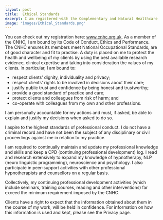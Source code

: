 ```yaml
---
layout: post
title:  Ethical Standards
excerpt: I am registered with the Complementary and Natural Healthcare Council, a government-supported body that regulates a wide range of complementary therapies. 
image: "images/Ethical_Standards.png"
---
```

You can check out my registration here: www.cnhc.org.uk. As a member of the CNHC, I am bound by its Code of Conduct, Ethics and Performance. The CNHC ensures its members meet National Occupational Standards, are of good character and fit to practise. A duty is placed on me to protect the health and wellbeing of my clients by using the best available research evidence, clinical expertise and taking into consideration the values of my clients. In particular, I am bound to:
* respect clients’ dignity, individuality and privacy;
* respect clients’ rights to be involved in decisions about their care;
* justify public trust and confidence by being honest and trustworthy;
* provide a good standard of practice and care;
* protect clients and colleagues from risk of harm; and
* co-operate with colleagues from my own and other professions.

I am personally accountable for my actions and must, if asked, be able to explain
and justify my decisions when asked to do so.

I aspire to the highest standards of professional conduct. I do not have a
criminal record and have not been the subject of any disciplinary or civil
proceedings against me in relation to my practice.

I am required to continually maintain and update my professional knowledge
and skills and keep a CPD (continuing professional development) log. I read and
research extensively to expand my knowledge of hypnotherapy, NLP (neuro
linguistic programming), neuroscience and psychology. I also participate in peer-support activities with other professional hypnotherapists and counsellors on a
regular basis.

Collectively, my continuing professional development activities (which include
seminars, training courses, reading and other interventions) far exceed the
minimum requirement imposed by the CNHC.

Clients have a right to expect that the information obtained about them in the
course of my work, will be held in confidence. For information on how this
information is used and kept, please see the Privacy page.

